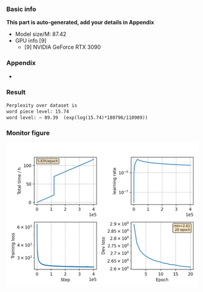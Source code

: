### Basic info

**This part is auto-generated, add your details in Appendix**

* Model size/M: 87.42
* GPU info \[9\]
  * \[9\] NVIDIA GeForce RTX 3090

### Appendix

* 

### Result
```
Perplexity over dataset is 
word piece level: 15.74
word level: ~ 89.39  (exp(log(15.74)*180796/110909))
```

### Monitor figure
![monitor](./monitor.png)
